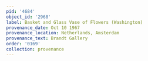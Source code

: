 ```yaml
---
pid: '4684'
object_id: '2968'
label: Basket and Glass Vase of Flowers (Washington)
provenance_date: Oct 10 1967
provenance_location: Netherlands, Amsterdam
provenance_text: Brandt Gallery
order: '0169'
collection: provenance
---
```

